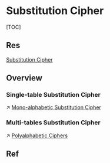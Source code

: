 # Substitution Cipher

[TOC]



## Res
[Substitution Cipher](https://macs4200.org/chapters/04/classical-substitution.html)



## Overview
### Single-table Substitution Cipher
↗ [Mono-alphabetic Substitution Cipher](Mono-alphabetic%20Substitution%20Cipher.md)


### Multi-tables Substitution Cipher
↗ [Polyalphabetic Ciphers](Polyalphabetic%20Ciphers.md)


## Ref

